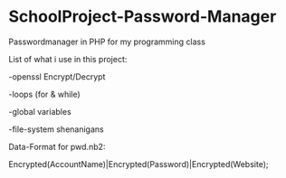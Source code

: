 # SchoolProject-Password-Manager
Passwordmanager in PHP for my programming class


List of what i use in this project:


-openssl Encrypt/Decrypt

-loops (for & while)

-global variables

-file-system shenanigans


Data-Format for pwd.nb2:

Encrypted(AccountName)|Encrypted(Password)|Encrypted(Website);
